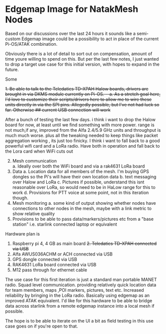 # Edgemap Image for NatakMesh Nodes

Based on our discussions over the last 24 hours it sounds like a semi-custom Edgemap image could be a possibility to act in place of the current Pi-OS/ATAK combination.

Obviously there is a lot of detail to sort out on compensation, amount of time youre willing to spend on this. But per the last few notes, I just wanted to drop a target use case for this initial version, with hopes to expand in the future.

Some 

~~1. Be able to talk to the Teledatics TD-XPAH Halow boards, drivers are brought in via DKMS module currently on Pi-OS.
     --a. As a stretch goal here, I'd love to customize their scripts/drivers here to allow me to wire these units directly in via the SPI pins. Allegedly possible, but I've not had luck so far. Otherwise ## current USB connection will work~~

After a bunch of testing the last few days. i think i want to drop the Halow board for now, at least until we find something with more power. range is not much,if any, improved from the 
Alfa 2.4/5.9 GHz units and throughput is much much worse. plus all the tweaking needed to keep things like packet aggregation working , its just too finicky. I think i want to fall back to
a good powerful wifi card and a LoRa radio. Have both in operation and fall back to the Lora card when WiFi cuts out 

2. Mesh communication   
    a. Ideally over both the WiFi board and via a rak4631 LoRa board
3. Data
    a. Location data for all members of the mesh. I'm buying GPS dongles so the Pi's will have their own location data
    b. text messaging over Halow and LoRa
    c. Pictures if possible, understand this isnt reasonable over LoRa, so would need to be in HaLow range for this to work
    d. Provisions for PTT voice at some point, not in this iteration though.
4. Mesh monitoring
    a. some kind of output showing whether nodes have connections to other nodes in the mesh, maybe with a link metric to show relative quality
5. Provisions to be able to pass data/markers/pictures etc from a "base station" i.e. starlink connected laptop or equivalent


Hardware plan is 
1. Raspberry pi 4, 4 GB as main board
~~2. Teledatics TD-XPAH connected via USB~~
2. Alfa AWUS036ACHM or ACH connected via USB
3. GPS dongle connected via USB
4. RAK4631 LoRa board connected via USB
5. M12 pass through for ethernet cable

The use case for this first iteration is just a standard man portable MANET radio. Squad level communication. providing relatively quick location data for team members, maps ,POI markers, pictures, text etc. Increased reliability by bringing in the LoRa radio. Basically using edgemap as an improved ATAK equivalent. I'd like for this hardware to be able to bridge data across starlink from a remote edgemap instance into a local mesh if possible.

The hope is to be able to iterate on the UI a bit as field testing in this use case goes on if you're open to that.
